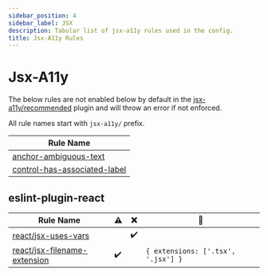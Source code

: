 ```yaml
---
sidebar_position: 4
sidebar_label: JSX
description: Tabular list of jsx-a11y rules used in the config.
title: Jsx-A11y Rules
---
```


# Jsx-A11y

The below rules are not enabled below by default in the [jsx-a11y/recommended](https://github.com/jsx-eslint/eslint-plugin-jsx-a11y?tab=readme-ov-file#supported-rules) plugin and will throw an error if not enforced.

All rule names start with `jsx-a11y/` prefix.

| Rule Name |
|-|
|[anchor-ambiguous-text](https://github.com/jsx-eslint/eslint-plugin-jsx-a11y/blob/HEAD/docs/rules/anchor-ambiguous-text.md)|
|[control-has-associated-label](https://github.com/jsx-eslint/eslint-plugin-jsx-a11y/blob/HEAD/docs/rules/control-has-associated-label.md)|


## **eslint-plugin-react**

| Rule Name |⚠️|❌|🔧|
|-|-|-|-|
|[react/jsx-uses-vars](https://github.com/jsx-eslint/eslint-plugin-react/blob/master/docs/rules/jsx-uses-vars.md)||✔️||
|[react/jsx-filename-extension](https://github.com/jsx-eslint/eslint-plugin-react/blob/master/docs/rules/jsx-filename-extension.md)|✔️|| `{ extensions: ['.tsx', '.jsx'] }` |